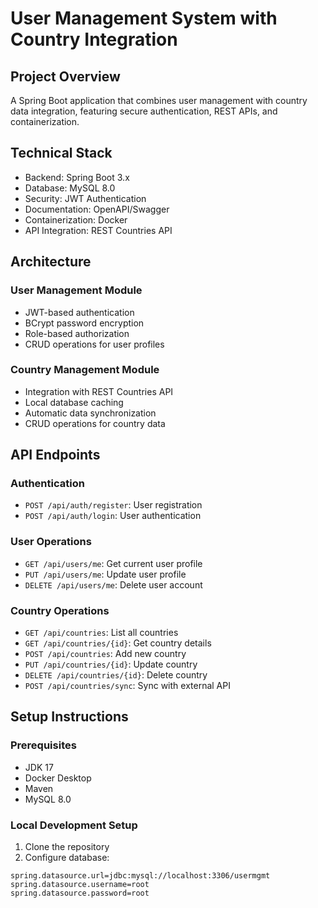 # User Management System with Country Integration

## Project Overview
A Spring Boot application that combines user management with country data integration, featuring secure authentication, REST APIs, and containerization.

## Technical Stack
- Backend: Spring Boot 3.x
- Database: MySQL 8.0
- Security: JWT Authentication
- Documentation: OpenAPI/Swagger
- Containerization: Docker
- API Integration: REST Countries API

## Architecture
### User Management Module
- JWT-based authentication
- BCrypt password encryption
- Role-based authorization
- CRUD operations for user profiles

### Country Management Module
- Integration with REST Countries API
- Local database caching
- Automatic data synchronization
- CRUD operations for country data

## API Endpoints

### Authentication
- `POST /api/auth/register`: User registration
- `POST /api/auth/login`: User authentication

### User Operations
- `GET /api/users/me`: Get current user profile
- `PUT /api/users/me`: Update user profile
- `DELETE /api/users/me`: Delete user account

### Country Operations
- `GET /api/countries`: List all countries
- `GET /api/countries/{id}`: Get country details
- `POST /api/countries`: Add new country
- `PUT /api/countries/{id}`: Update country
- `DELETE /api/countries/{id}`: Delete country
- `POST /api/countries/sync`: Sync with external API

## Setup Instructions

### Prerequisites
- JDK 17
- Docker Desktop
- Maven
- MySQL 8.0

### Local Development Setup
1. Clone the repository
2. Configure database:
```properties
spring.datasource.url=jdbc:mysql://localhost:3306/usermgmt
spring.datasource.username=root
spring.datasource.password=root